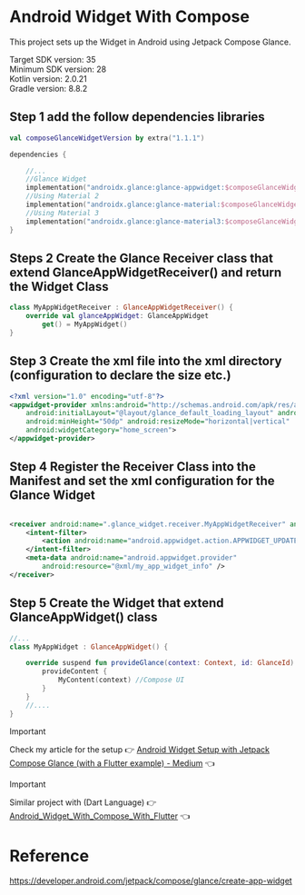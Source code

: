 # Android Widget With Compose

This project sets up the Widget in Android using Jetpack Compose Glance.

Target SDK version: 35 <br />
Minimum SDK version: 28 <br />
Kotlin version: 2.0.21 <br />
Gradle version: 8.8.2 <br />

## Step 1 add the follow dependencies libraries

```Kotlin
val composeGlanceWidgetVersion by extra("1.1.1")

dependencies {

    //...
    //Glance Widget
    implementation("androidx.glance:glance-appwidget:$composeGlanceWidgetVersion")
    //Using Material 2
    implementation("androidx.glance:glance-material:$composeGlanceWidgetVersion")
    //Using Material 3
    implementation("androidx.glance:glance-material3:$composeGlanceWidgetVersion")
}
```

## Steps 2 Create the Glance Receiver class that extend GlanceAppWidgetReceiver() and return the Widget Class

```Kotlin
class MyAppWidgetReceiver : GlanceAppWidgetReceiver() {
    override val glanceAppWidget: GlanceAppWidget
        get() = MyAppWidget()
}
```

## Step 3 Create the xml file into the xml directory (configuration to declare the size etc.)

```XML
<?xml version="1.0" encoding="utf-8"?>
<appwidget-provider xmlns:android="http://schemas.android.com/apk/res/android"
    android:initialLayout="@layout/glance_default_loading_layout" android:minWidth="250dp"
    android:minHeight="50dp" android:resizeMode="horizontal|vertical"
    android:widgetCategory="home_screen">
</appwidget-provider>
```

## Step 4 Register the Receiver Class into the Manifest and set the xml configuration for the Glance Widget

```XML

<receiver android:name=".glance_widget.receiver.MyAppWidgetReceiver" android:exported="true">
    <intent-filter>
        <action android:name="android.appwidget.action.APPWIDGET_UPDATE" />
    </intent-filter>
    <meta-data android:name="android.appwidget.provider"
        android:resource="@xml/my_app_widget_info" />
</receiver>
```

## Step 5 Create the Widget that extend GlanceAppWidget() class

```Kotlin
//...
class MyAppWidget : GlanceAppWidget() {

    override suspend fun provideGlance(context: Context, id: GlanceId) {
        provideContent {
            MyContent(context) //Compose UI
        }
    }
    //....
}
```
> [!IMPORTANT]  
> Check my article for the setup :point_right: [Android Widget Setup with Jetpack Compose Glance (with a Flutter example) - Medium](https://medium.com/@nicosnicolaou/android-widget-setup-with-jetpack-compose-glance-with-a-flutter-example-e07fb63c9466) :point_left: <br />

> [!IMPORTANT]
> Similar project with (Dart Language) :point_right: [Android_Widget_With_Compose_With_Flutter](https://github.com/NicosNicolaou16/Android_Widget_With_Compose_With_Flutter) :point_left: <br />

# Reference

https://developer.android.com/jetpack/compose/glance/create-app-widget  <br />
